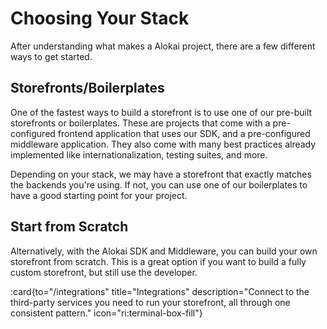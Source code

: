 # Choosing Your Stack

After understanding what makes a Alokai project, there are a few different ways to get started.

## Storefronts/Boilerplates

One of the fastest ways to build a storefront is to use one of our pre-built storefronts or boilerplates. These are projects that come with a pre-configured frontend application that uses our SDK, and a pre-configured middleware application. They also come with many best practices already implemented like internationalization, testing suites, and more.

Depending on your stack, we may have a storefront that exactly matches the backends you're using. If not, you can use one of our boilerplates to have a good starting point for your project. 


## Start from Scratch

Alternatively, with the Alokai SDK and Middleware, you can build your own storefront from scratch. This is a great option if you want to build a fully custom storefront, but still use the developer.

:card{to="/integrations" title="Integrations" description="Connect to the third-party services you need to run your storefront, all through one consistent pattern." icon="ri:terminal-box-fill"}
